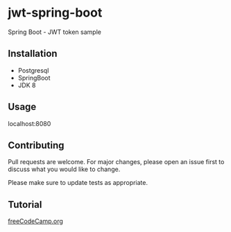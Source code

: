 # jwt-spring-boot
Spring Boot - JWT token sample

## Installation

- Postgresql 
- SpringBoot
- JDK 8

## Usage

localhost:8080

## Contributing
Pull requests are welcome. For major changes, please open an issue first to discuss what you would like to change.

Please make sure to update tests as appropriate.

## Tutorial 
[freeCodeCamp.org](https://www.youtube.com/watch?v=5VUjP1wMqoE)
